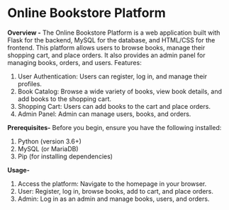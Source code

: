 # Online Bookstore Platform

**Overview -**
The Online Bookstore Platform is a web application built with Flask for the backend, MySQL for the database, and HTML/CSS for the frontend. This platform allows users to browse books, manage their shopping cart, and place orders. It also provides an admin panel for managing books, orders, and users.
Features:
1. User Authentication: Users can register, log in, and manage their profiles.
2. Book Catalog: Browse a wide variety of books, view book details, and add books to the shopping cart.
3. Shopping Cart: Users can add books to the cart and place orders.
4. Admin Panel: Admin can manage users, books, and orders.

**Prerequisites-**
Before you begin, ensure you have the following installed:
1. Python (version 3.6+)
2. MySQL (or MariaDB)
3. Pip (for installing dependencies)

**Usage-**
1. Access the platform: Navigate to the homepage in your browser.
2. User: Register, log in, browse books, add to cart, and place orders.
3. Admin: Log in as an admin and manage books, users, and orders.
